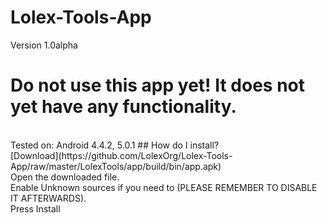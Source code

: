 # Lolex-Tools-App
Version 1.0alpha
# Do not use this app yet! It does not yet have any functionality.
<br>
Tested on: Android 4.4.2, 5.0.1
## How do I install?<br>
[Download](https://github.com/LolexOrg/Lolex-Tools-App/raw/master/LolexTools/app/build/bin/app.apk)<br>
Open the downloaded file.<br>
Enable Unknown sources if you need to (PLEASE REMEMBER TO DISABLE IT AFTERWARDS).<br>
Press Install
	
